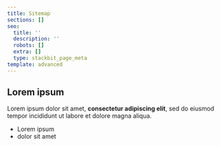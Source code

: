 ```yaml
---
title: Sitemap
sections: []
seo:
  title: ''
  description: ''
  robots: []
  extra: []
  type: stackbit_page_meta
template: advanced
---
```


## Lorem ipsum

Lorem ipsum dolor sit amet, **consectetur adipiscing elit**, sed do eiusmod tempor incididunt ut labore et dolore magna aliqua.

-   Lorem ipsum
-   dolor sit amet
